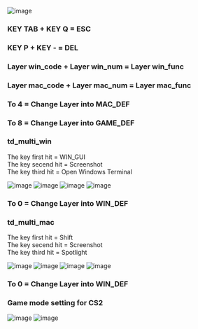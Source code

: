 ![image](https://github.com/cloverdefa/corne-wireless-view-zmk-config/blob/main/IMG/view.jpg)   
   
### KEY TAB + KEY Q = ESC   
### KEY P + KEY - = DEL   
### Layer win_code + Layer win_num = Layer win_func   
### Layer mac_code + Layer mac_num = Layer mac_func   
### To 4 = Change Layer into MAC_DEF   
### To 8 = Change Layer into GAME_DEF   
   
### td_multi_win   
The key first hit = WIN_GUI   
The key secend hit = Screenshot   
The key third hit = Open Windows Terminal   
   
![image](https://github.com/cloverdefa/corne-wireless-view-zmk-config/blob/main/IMG/win_def.png)
![image](https://github.com/cloverdefa/corne-wireless-view-zmk-config/blob/main/IMG/win_code.png)
![image](https://github.com/cloverdefa/corne-wireless-view-zmk-config/blob/main/IMG/win_num.png)
![image](https://github.com/cloverdefa/corne-wireless-view-zmk-config/blob/main/IMG/win_func.png)
   
### To 0 = Change Layer into WIN_DEF   
   
### td_multi_mac   
The key first hit = Shift   
The key secend hit = Screenshot   
The key third hit = Spotlight   
   
![image](https://github.com/cloverdefa/corne-wireless-view-zmk-config/blob/main/IMG/mac_def.png)
![image](https://github.com/cloverdefa/corne-wireless-view-zmk-config/blob/main/IMG/mac_code.png)
![image](https://github.com/cloverdefa/corne-wireless-view-zmk-config/blob/main/IMG/mac_num.png)
![image](https://github.com/cloverdefa/corne-wireless-view-zmk-config/blob/main/IMG/mac_func.png)
   
### To 0 = Change Layer into WIN_DEF   
   
### Game mode setting for CS2   
   
![image](https://github.com/cloverdefa/corne-wireless-view-zmk-config/blob/main/IMG/game_def.png)
![image](https://github.com/cloverdefa/corne-wireless-view-zmk-config/blob/main/IMG/game_opt.png)
